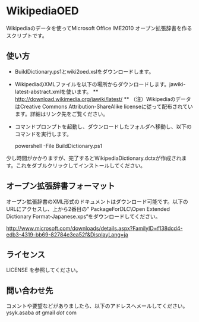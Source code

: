 # WikipediaOED
Wikipediaのデータを使ってMicrosoft Office IME2010 オープン拡張辞書を作るスクリプトです。

## 使い方
* BuildDictionary.ps1とwiki2oed.xslをダウンロードします。
* WikipediaのXMLファイルを以下の場所からダウンロードします。jawiki-latest-abstract.xmlを使います。
** http://download.wikimedia.org/jawiki/latest/
** （注）WikipediaのデータはCreative Commons Attribution-ShareAlike licenseに従って配布されています。詳細はリンク先をご覧ください。
* コマンドプロンプトを起動し、ダウンロードしたフォルダへ移動し、以下のコマンドを実行します。

    powershell -File BuildDictionary.ps1

少し時間がかかりますが、完了するとWikipediaDictionary.dctxが作成されます。これをダブルクリックしてインストールしてください。

## オープン拡張辞書フォーマット

オープン拡張辞書のXML形式のドキュメントはダウンロード可能です。以下のURLにアクセスし、上から2番目の” PackageForDLC\Open Extended Dictionary Format-Japanese.xps“をダウンロードしてください。

http://www.microsoft.com/downloads/details.aspx?FamilyID=f138dcd4-edb3-4319-bb69-82784e3ea52f&DisplayLang=ja

## ライセンス
LICENSE を参照してください。

## 問い合わせ先
コメントや要望などがありましたら、以下のアドレスへメールしてください。
ysyk.asaba _at_ gmail _dot_ com
